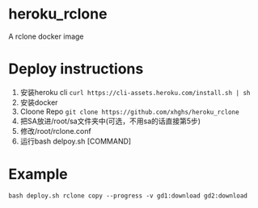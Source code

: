 # heroku_rclone
A rclone docker image

# Deploy instructions

1. 安装heroku cli `curl https://cli-assets.heroku.com/install.sh | sh`
2. 安装docker
3. Cloone Repo `git clone https://github.com/xhghs/heroku_rclone`
4. 把SA放进/root/sa文件夹中(可选，不用sa的话直接第5步)
5. 修改/root/rclone.conf 
6. 运行bash delpoy.sh [COMMAND]

# Example

```
bash deploy.sh rclone copy --progress -v gd1:download gd2:download
```